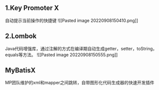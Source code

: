 ## 1.Key Promoter X
自动提示当前操作的快捷键
![[Pasted image 20220908150410.png]]
## 2.Lombok
Java代码增强库，通过注解的方式在编译期自动生成getter，setter，toString，equals等方法。
![[Pasted image 20220908150555.png]]
## MyBatisX
MP团队维护的xml和mapper之间跳转，自带图形化代码生成器的快速开发插件